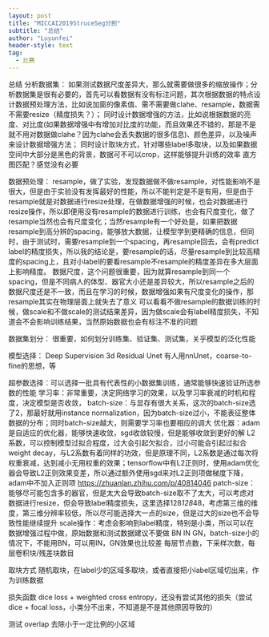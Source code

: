 ```yaml
---
layout: post
title: "MICCAI2019StruceSeg分割"
subtitle: "总结"
author: "Luyunfei"
header-style: text
tag:
  - 比赛
---
```

总结
分析数据集：
如果测试数据尺度差异大，那么就需要做很多的缩放操作；分析数据集是很有必要的，首先可以看数据有没有标注问题，其次根据数据的特点设计数据预处理方法，比如说加窗的像素值、需不需要做clahe、resample，数据需不需要resize（精度损失？）；
同时设计数据增强的方法，比如说根据数据的亮度、对比度(如果数据增强中有增加对比度的功能，而且效果还不错的，那是不是就不用对数据做clahe？因为clahe会丢失数据的很多信息)、颜色差异，以及噪声来设计数据增强方法；
同时设计取块方式，针对哪些label多取块，以及如果数据空间中大部分是黑色的背景，数据可不可以crop，这样能够提升训练的效率
直方图匹配？感觉没有必要

数据预处理：
resample，做了实验，发现数据做不做resample，对性能影响不是很大，但是由于实验没有发挥最好的性能，所以不能判定是不是有用，但是由于resample就是对数据进行resize处理，在做数据增强的时候，也会对数据进行resize操作，所以即便用没有resample的数据进行训练，也会有尺度变化，做了resample当然也会有尺度变化；当然resample有一个好处是，如果把数据resample到高分辨的spacing，能够放大数据，让模型学到更精确的信息，但同时，由于测试时，需要resample到一个spacing，再resample回去，会有predict label的精度损失，所以我的结论是，要resample的话，尽量resample到比较高精度的spacing上，且对小label的要看resample不resample的精度差异在多大层面上影响精度。
数据尺度，这个问题很重要，因为就算resample到同一个spacing，但是不同病人的体型、器官大小还是差异较大，所以resample之后的数据尺度还是不一致，而且在学习的时候，数据增强如果有尺度变化的操作，那resample其实在物理层面上就失去了意义
可以看看不做resample的数据训练的时候，做scale和不做scale的测试结果差异，因为做scale会有label精度损失，不知道会不会影响训练结果，当然原始数据也会有标注不准的问题

数据集划分：
很重要，如何划分训练集、验证集、测试集，关乎模型的泛化性能

模型选择：
Deep Supervision 3d Residual Unet
有人用nnUnet，coarse-to-fine的思想，等

超参数选择：可以选择一批具有代表性的小数据集训练，通常能够快速验证所选参数的性能
学习率：非常重要，决定网络学习的效果，以及学习率衰减的时机和程度，决定模型是否收敛，
batch-size：与显存有很大关系，这次的batch-size选了2，那最好就用instance normalization，因为batch-size过小，不能表征整体数据的分布；同时batch-size越大，则需要学习率也要相应的调大
优化器：adam是自适应的优化器，能够快速收敛，sgd收敛较慢，但是能够收敛到更好的解
L2系数，可以控制模型过拟合程度，过大会引起欠拟合，过小可能会引起过拟合
weight decay，与L2系数有着同样的功效，但是原理不同，L2系数是通过每次将权重衰减，达到减小无用权重的效果；tensorflow中有L2正则时，使用adam优化器会导致L2正则效果变差，所以通过额外使用sgd来对L2正则项做梯度下降，adam中不加入正则项  https://zhuanlan.zhihu.com/p/40814046
patch-size：能够尽可能包含多的器官，但是太大会导致batch-size取不了太大，可以考虑对数据进行resize，但会导致label精度损失，这里选择128*128*48，考虑第三维的维度，第三维分辨率较低，所以尽可能选择大一点的size，但是过大的size也不会导致性能继续提升
scale操作：考虑会影响到label精度，特别是小类，所以可以在数据增强过程中做，原始数据和测试数据建议不要做
BN IN GN，batch-size小的情况下，不能用BN，可以用IN，GN效果也比较差
每层节点数，下采样次数，每层卷积块/残差块数目

取块方式
随机取块，在label少的区域多取块，或者直接把小label区域切出来，作为训练数据

损失函数
dice loss + weighted cross entropy，还没有尝试其他的损失（尝试dice + focal loss，小类分不出来，不知道是不是其他原因导致的）

测试
overlap
去除小于一定比例的小区域
